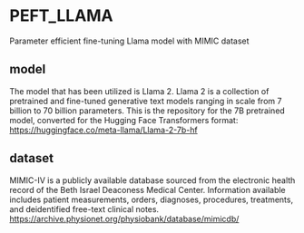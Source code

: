 # PEFT_LLAMA

Parameter efficient fine-tuning Llama model with MIMIC dataset

## model
The model that has been utilized is Llama 2.
Llama 2 is a collection of pretrained and fine-tuned generative text models ranging in scale from 7 billion to 70 billion parameters. 
This is the repository for the 7B pretrained model, converted for the Hugging Face Transformers format: 
https://huggingface.co/meta-llama/Llama-2-7b-hf

## dataset
MIMIC-IV is a publicly available database sourced from the electronic health record of the Beth Israel Deaconess Medical Center. Information available includes patient measurements, orders, diagnoses, procedures, treatments, and deidentified free-text clinical notes.
https://archive.physionet.org/physiobank/database/mimicdb/

